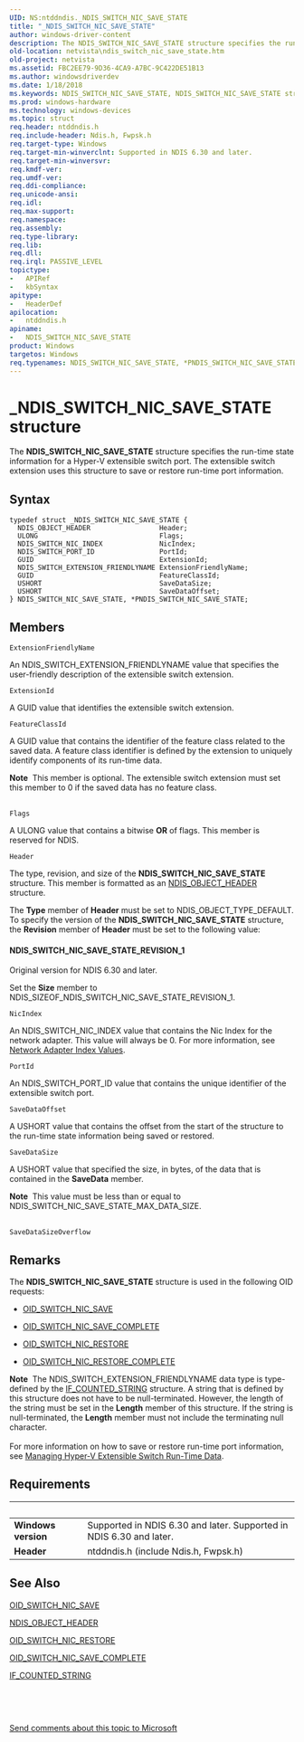 ```yaml
---
UID: NS:ntddndis._NDIS_SWITCH_NIC_SAVE_STATE
title: "_NDIS_SWITCH_NIC_SAVE_STATE"
author: windows-driver-content
description: The NDIS_SWITCH_NIC_SAVE_STATE structure specifies the run-time state information for a Hyper-V extensible switch port. The extensible switch extension uses this structure to save or restore run-time port information.
old-location: netvista\ndis_switch_nic_save_state.htm
old-project: netvista
ms.assetid: FBC2EE79-9D36-4CA9-A7BC-9C422DE51B13
ms.author: windowsdriverdev
ms.date: 1/18/2018
ms.keywords: NDIS_SWITCH_NIC_SAVE_STATE, NDIS_SWITCH_NIC_SAVE_STATE structure [Network Drivers Starting with Windows Vista], netvista.ndis_switch_nic_save_state, PNDIS_SWITCH_NIC_SAVE_STATE structure pointer [Network Drivers Starting with Windows Vista], PNDIS_SWITCH_NIC_SAVE_STATE, _NDIS_SWITCH_NIC_SAVE_STATE, ntddndis/NDIS_SWITCH_NIC_SAVE_STATE, ntddndis/PNDIS_SWITCH_NIC_SAVE_STATE, *PNDIS_SWITCH_NIC_SAVE_STATE
ms.prod: windows-hardware
ms.technology: windows-devices
ms.topic: struct
req.header: ntddndis.h
req.include-header: Ndis.h, Fwpsk.h
req.target-type: Windows
req.target-min-winverclnt: Supported in NDIS 6.30 and later.
req.target-min-winversvr: 
req.kmdf-ver: 
req.umdf-ver: 
req.ddi-compliance: 
req.unicode-ansi: 
req.idl: 
req.max-support: 
req.namespace: 
req.assembly: 
req.type-library: 
req.lib: 
req.dll: 
req.irql: PASSIVE_LEVEL
topictype:
-	APIRef
-	kbSyntax
apitype:
-	HeaderDef
apilocation:
-	ntddndis.h
apiname:
-	NDIS_SWITCH_NIC_SAVE_STATE
product: Windows
targetos: Windows
req.typenames: NDIS_SWITCH_NIC_SAVE_STATE, *PNDIS_SWITCH_NIC_SAVE_STATE
---
```


# _NDIS_SWITCH_NIC_SAVE_STATE structure
The <b>NDIS_SWITCH_NIC_SAVE_STATE</b> structure specifies the run-time state information for a Hyper-V extensible switch port.  The extensible switch extension uses this structure to save or restore run-time port information.

## Syntax
````
typedef struct _NDIS_SWITCH_NIC_SAVE_STATE {
  NDIS_OBJECT_HEADER                 Header;
  ULONG                              Flags;
  NDIS_SWITCH_NIC_INDEX              NicIndex;
  NDIS_SWITCH_PORT_ID                PortId;
  GUID                               ExtensionId;
  NDIS_SWITCH_EXTENSION_FRIENDLYNAME ExtensionFriendlyName;
  GUID                               FeatureClassId;
  USHORT                             SaveDataSize;
  USHORT                             SaveDataOffset;
} NDIS_SWITCH_NIC_SAVE_STATE, *PNDIS_SWITCH_NIC_SAVE_STATE;
````

## Members


`ExtensionFriendlyName`

An NDIS_SWITCH_EXTENSION_FRIENDLYNAME value that specifies the user-friendly description of the extensible switch extension.

`ExtensionId`

A GUID value that identifies the extensible switch extension.

`FeatureClassId`

A GUID value that contains the identifier of the feature class related to the saved data. A feature class identifier is defined by the extension to uniquely identify components of its run-time data.

<div class="alert"><b>Note</b>  This member is optional. The extensible switch extension must set this member to 0 if the saved data has no feature class.</div>
<div> </div>

`Flags`

A ULONG value that contains a bitwise <b>OR</b> of flags. This member is reserved for NDIS.

`Header`

The type, revision, and size of the <b>NDIS_SWITCH_NIC_SAVE_STATE</b> structure. This member is formatted as an <a href="..\ntddndis\ns-ntddndis-_ndis_object_header.md">NDIS_OBJECT_HEADER</a> structure.

The <b>Type</b> member of <b>Header</b> must be set to NDIS_OBJECT_TYPE_DEFAULT. To specify the version of the <b>NDIS_SWITCH_NIC_SAVE_STATE</b> structure, the <b>Revision</b> member of <b>Header</b> must be set to the following value: 





#### NDIS_SWITCH_NIC_SAVE_STATE_REVISION_1

Original version for NDIS 6.30 and later.

Set the <b>Size</b> member to NDIS_SIZEOF_NDIS_SWITCH_NIC_SAVE_STATE_REVISION_1.

`NicIndex`

An NDIS_SWITCH_NIC_INDEX  value that contains the Nic Index for the network adapter. This value will always be 0. For more information, see <a href="https://msdn.microsoft.com/969333DA-0282-474B-8D56-72CD623C5329">Network Adapter Index Values</a>.

`PortId`

An NDIS_SWITCH_PORT_ID value that contains the unique identifier of the extensible switch port.

`SaveDataOffset`

A USHORT value that contains the offset from the start of the structure to the run-time state information being saved or restored.

`SaveDataSize`

A USHORT value that specified the size, in bytes, of the data that is contained in the <b>SaveData</b> member.

<div class="alert"><b>Note</b>  This value must be less than or equal to NDIS_SWITCH_NIC_SAVE_STATE_MAX_DATA_SIZE.</div>
<div> </div>

`SaveDataSizeOverflow`



## Remarks
The <b>NDIS_SWITCH_NIC_SAVE_STATE</b> structure is used in the following OID requests: 

<ul>
<li>

<a href="https://msdn.microsoft.com/library/windows/hardware/hh598268">OID_SWITCH_NIC_SAVE</a>


</li>
<li>

<a href="https://msdn.microsoft.com/library/windows/hardware/hh598269">OID_SWITCH_NIC_SAVE_COMPLETE</a>


</li>
<li>

<a href="https://msdn.microsoft.com/library/windows/hardware/hh598267">OID_SWITCH_NIC_RESTORE</a>


</li>
<li>

<a href="https://msdn.microsoft.com/library/windows/hardware/hh846215">OID_SWITCH_NIC_RESTORE_COMPLETE</a>


</li>
</ul>
<div class="alert"><b>Note</b>  The NDIS_SWITCH_EXTENSION_FRIENDLYNAME data type is type-defined by the <a href="https://msdn.microsoft.com/library/windows/hardware/hh451419">IF_COUNTED_STRING</a> structure. A string that is defined by this structure does not have to be null-terminated. However, the length of the string must be set in the <b>Length</b> member of this structure. If the string is null-terminated, the <b>Length</b> member must not include the terminating null character. 

</div>
<div> </div>
For more information on how to save or restore run-time port information, see <a href="https://msdn.microsoft.com/08A353F5-D8CB-4645-9337-8169D302F6F2">Managing Hyper-V Extensible Switch Run-Time Data</a>.

## Requirements
| &nbsp; | &nbsp; |
| ---- |:---- |
| **Windows version** | Supported in NDIS 6.30 and later. Supported in NDIS 6.30 and later. |
| **Header** | ntddndis.h (include Ndis.h, Fwpsk.h) |

## See Also

<a href="https://msdn.microsoft.com/library/windows/hardware/hh598268">OID_SWITCH_NIC_SAVE</a>



<a href="..\ntddndis\ns-ntddndis-_ndis_object_header.md">NDIS_OBJECT_HEADER</a>



<a href="https://msdn.microsoft.com/library/windows/hardware/hh598267">OID_SWITCH_NIC_RESTORE</a>



<a href="https://msdn.microsoft.com/library/windows/hardware/hh598269">OID_SWITCH_NIC_SAVE_COMPLETE</a>



<a href="https://msdn.microsoft.com/library/windows/hardware/hh451419">IF_COUNTED_STRING</a>



<b></b>



 

 

<a href="mailto:wsddocfb@microsoft.com?subject=Documentation%20feedback [netvista\netvista]:%20NDIS_SWITCH_NIC_SAVE_STATE structure%20 RELEASE:%20(1/18/2018)&amp;body=%0A%0APRIVACY STATEMENT%0A%0AWe use your feedback to improve the documentation. We don't use your email address for any other purpose, and we'll remove your email address from our system after the issue that you're reporting is fixed. While we're working to fix this issue, we might send you an email message to ask for more info. Later, we might also send you an email message to let you know that we've addressed your feedback.%0A%0AFor more info about Microsoft's privacy policy, see http://privacy.microsoft.com/en-us/default.aspx." title="Send comments about this topic to Microsoft">Send comments about this topic to Microsoft</a>
